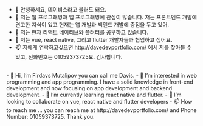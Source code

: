 - 👋 안녕하세요, 데이비스라고 불러도 돼요.
- 👀 저는 웹 프로그래밍과 앱 프로그래밍에 관심이 많습니다. 저는 프론트엔드 개발에 견고한 지식이 있고 현재는 앱 개발과 백엔드 개발에 중점을 두고 있어.
- 🌱 저는 현재 리액트 네이티브와 플러터를 공부하고 있습니다.
- 💞️ 저는 vue, react native, 그리고 flutter 개발자들과 협업하고 싶어요.
- 📫 저에게 연락하고싶으면 http://davedevportfolio.com/ 에서 저를 찾아볼 수 있고, 전화번호는 01059373725요. 감사합니다.
<br>
- 👋 Hi, I’m Firdavs Mutalipov you can call me Davis. 
- 👀 I’m interested in web programming and app programming. I have a solid knowledge in front-end development and now focusing on app development and backend development.
- 🌱 I’m currently learning react native and flutter. 
- 💞️ I’m looking to collaborate on vue, react native and flutter developers
- 📫 How to reach me ... you can reach me at http://davedevportfolio.com/ and Phone Number: 01059373725. Thank you.
<br>

<!---
firdavs9777/firdavs9777 is a ✨ special ✨ repository because its `README.md` (this file) appears on your GitHub profile.
You can click the Preview link to take a look at your changes.
--->

